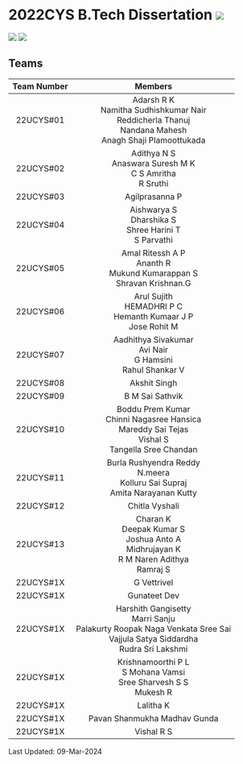 # 2022CYS B.Tech Dissertation ![](https://img.shields.io/badge/-To_be_Started-orange)
![](https://img.shields.io/badge/Batch-22UCYS-green) ![](https://img.shields.io/badge/Domain-Security-blue) 

## Teams

|  Team Number |           Members        |
|:------------:|:------------------------:|
|   22UCYS#01  |  Adarsh R K <br/> Namitha Sudhishkumar Nair <br/> Reddicherla Thanuj <br/> Nandana Mahesh <br/> Anagh Shaji Plamoottukada | 
|   22UCYS#02  |  Adithya N S <br/> Anaswara Suresh M K <br/> C S Amritha <br/> R Sruthi |
|   22UCYS#03  |  Agilprasanna P <br/> | 
|   22UCYS#04  |  Aishwarya S <br/> Dharshika S <br/> Shree Harini T <br/> S Parvathi |
|   22UCYS#05  |  Amal Ritessh A P <br/> Ananth R <br/> Mukund Kumarappan S <br/> Shravan Krishnan.G |
|   22UCYS#06  |  Arul Sujith <br/> HEMADHRI P C <br/>  Hemanth Kumaar J P <br/> Jose Rohit M  |
|   22UCYS#07  |  Aadhithya Sivakumar <br/> Avi Nair <br/> G Hamsini <br/> Rahul Shankar V |
|   22UCYS#08  |  Akshit Singh <br/> |
|   22UCYS#09  |  B M Sai Sathvik <br/> |
|   22UCYS#10  |  Boddu Prem Kumar <br/> Chinni Nagasree Hansica <br/> Mareddy Sai Tejas <br/> Vishal S <br/> Tangella Sree Chandan |
|   22UCYS#11  |  Burla Rushyendra Reddy <br/> N.meera <br/> Kolluru Sai Supraj <br/> Amita Narayanan Kutty |
|   22UCYS#12  |  Chitla Vyshali <br/> |
|   22UCYS#13  |  Charan K <br/> Deepak Kumar S <br/> Joshua Anto A <br/> Midhrujayan K <br/> R M Naren Adithya <br/> Ramraj S |
|   22UCYS#1X  |  G Vettrivel <br/>    |
|   22UCYS#1X  |  Gunateet Dev <br/>   |
|   22UCYS#1X  |  Harshith Gangisetty <br/> Marri Sanju <br/> Palakurty Roopak Naga Venkata Sree Sai <br/> Vajjula Satya Siddardha <br/>  Rudra Sri Lakshmi |
|   22UCYS#1X  |  Krishnamoorthi P L <br/> S Mohana Vamsi <br/> Sree Sharvesh S S <br/> Mukesh R | 
|   22UCYS#1X  |  Lalitha K <br/>  | 
|   22UCYS#1X  |  Pavan Shanmukha Madhav Gunda <br/>  | 
|   22UCYS#1X  |  Vishal R S <br/> |

Last Updated: 09-Mar-2024
